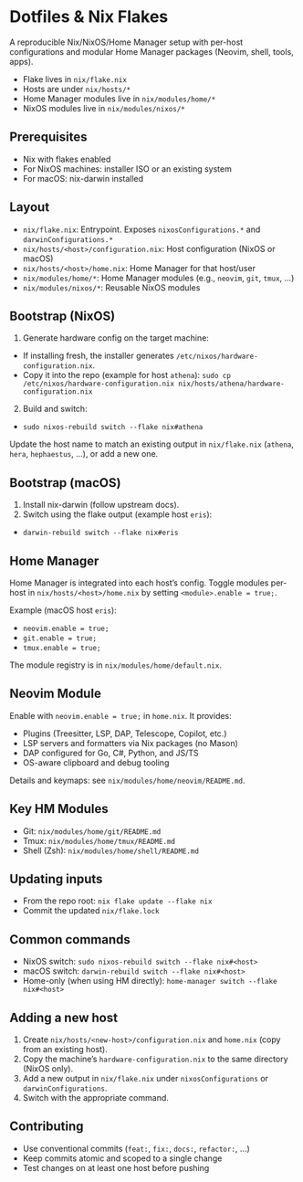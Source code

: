 # Dotfiles & Nix Flakes

A reproducible Nix/NixOS/Home Manager setup with per-host configurations and modular Home Manager packages (Neovim, shell, tools, apps).

- Flake lives in `nix/flake.nix`
- Hosts are under `nix/hosts/*`
- Home Manager modules live in `nix/modules/home/*`
- NixOS modules live in `nix/modules/nixos/*`

## Prerequisites
- Nix with flakes enabled
- For NixOS machines: installer ISO or an existing system
- For macOS: nix-darwin installed

## Layout
- `nix/flake.nix`: Entrypoint. Exposes `nixosConfigurations.*` and `darwinConfigurations.*`
- `nix/hosts/<host>/configuration.nix`: Host configuration (NixOS or macOS)
- `nix/hosts/<host>/home.nix`: Home Manager for that host/user
- `nix/modules/home/*`: Home Manager modules (e.g., `neovim`, `git`, `tmux`, ...)
- `nix/modules/nixos/*`: Reusable NixOS modules

## Bootstrap (NixOS)
1) Generate hardware config on the target machine:
- If installing fresh, the installer generates `/etc/nixos/hardware-configuration.nix`.
- Copy it into the repo (example for host `athena`):
  `sudo cp /etc/nixos/hardware-configuration.nix nix/hosts/athena/hardware-configuration.nix`
2) Build and switch:
- `sudo nixos-rebuild switch --flake nix#athena`

Update the host name to match an existing output in `nix/flake.nix` (`athena`, `hera`, `hephaestus`, ...), or add a new one.

## Bootstrap (macOS)
1) Install nix-darwin (follow upstream docs).
2) Switch using the flake output (example host `eris`):
- `darwin-rebuild switch --flake nix#eris`

## Home Manager
Home Manager is integrated into each host’s config. Toggle modules per-host in `nix/hosts/<host>/home.nix` by setting `<module>.enable = true;`.

Example (macOS host `eris`):
- `neovim.enable = true;`
- `git.enable = true;`
- `tmux.enable = true;`

The module registry is in `nix/modules/home/default.nix`.

## Neovim Module
Enable with `neovim.enable = true;` in `home.nix`. It provides:
- Plugins (Treesitter, LSP, DAP, Telescope, Copilot, etc.)
- LSP servers and formatters via Nix packages (no Mason)
- DAP configured for Go, C#, Python, and JS/TS
- OS-aware clipboard and debug tooling

Details and keymaps: see `nix/modules/home/neovim/README.md`.

## Key HM Modules
- Git: `nix/modules/home/git/README.md`
- Tmux: `nix/modules/home/tmux/README.md`
- Shell (Zsh): `nix/modules/home/shell/README.md`

## Updating inputs
- From the repo root: `nix flake update --flake nix`
- Commit the updated `nix/flake.lock`

## Common commands
- NixOS switch: `sudo nixos-rebuild switch --flake nix#<host>`
- macOS switch: `darwin-rebuild switch --flake nix#<host>`
- Home-only (when using HM directly): `home-manager switch --flake nix#<host>`

## Adding a new host
1) Create `nix/hosts/<new-host>/configuration.nix` and `home.nix` (copy from an existing host).
2) Copy the machine’s `hardware-configuration.nix` to the same directory (NixOS only).
3) Add a new output in `nix/flake.nix` under `nixosConfigurations` or `darwinConfigurations`.
4) Switch with the appropriate command.

## Contributing
- Use conventional commits (`feat:`, `fix:`, `docs:`, `refactor:`, ...)
- Keep commits atomic and scoped to a single change
- Test changes on at least one host before pushing
